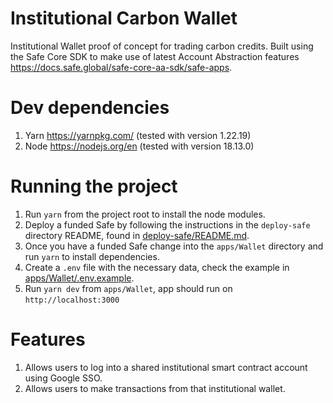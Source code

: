 # Institutional Carbon Wallet

Institutional Wallet proof of concept for trading carbon credits. Built using the Safe Core SDK to make use of latest Account Abstraction features https://docs.safe.global/safe-core-aa-sdk/safe-apps.

# Dev dependencies

1. Yarn https://yarnpkg.com/ (tested with version 1.22.19)
2. Node https://nodejs.org/en (tested with version 18.13.0)

# Running the project

1. Run ```yarn``` from the project root to install the node modules.
2. Deploy a funded Safe by following the instructions in the ```deploy-safe``` directory README, found in [deploy-safe/README.md](deploy-safe/README.md).
3. Once you have a funded Safe change into the ```apps/Wallet``` directory and run ```yarn``` to install dependencies.
4. Create a ```.env``` file with the necessary data, check the example in [apps/Wallet/.env.example](apps/Wallet/.env.example).
5. Run ```yarn dev``` from ```apps/Wallet```, app should run on ```http://localhost:3000```

# Features

1. Allows users to log into a shared institutional smart contract account using Google SSO.
2. Allows users to make transactions from that institutional wallet.